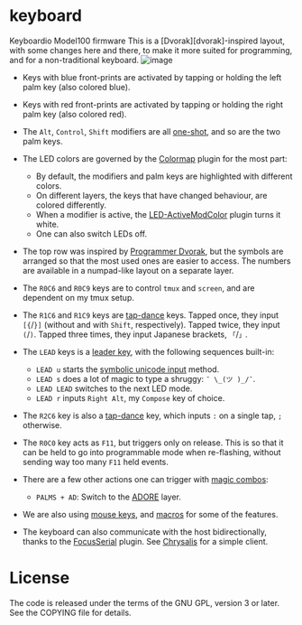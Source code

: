 # keyboard
Keyboardio Model100 firmware
This is a [Dvorak][dvorak]-inspired layout, with some changes here and there, to make it more suited for programming, and for a non-traditional keyboard.
![image](https://user-images.githubusercontent.com/20250559/192150492-983646fe-f65b-4d7e-8816-df294f83c393.png)


* Keys with blue front-prints are activated by tapping or holding the left palm key (also colored blue).
* Keys with red front-prints are activated by tapping or holding the right palm key (also colored red).
* The `Alt`, `Control`, `Shift` modifiers are all [one-shot][kaleidoscope:oneshot], and so are the two palm keys.
* The LED colors are governed by the [Colormap][kaleidoscope:colormap] plugin for the most part:
  - By default, the modifiers and palm keys are highlighted with different colors.
  - On different layers, the keys that have changed behaviour, are colored differently.
  - When a modifier is active, the [LED-ActiveModColor][kaleidoscope:led-activemodcolor] plugin turns it white.
  - One can also switch LEDs off.
* The top row was inspired by [Programmer Dvorak][dvorak:prg], but the symbols are arranged so that the most used ones are easier to access. The numbers are available in a numpad-like layout on a separate layer.
* The `R0C6` and `R0C9` keys are to control `tmux` and `screen`, and are dependent on my tmux setup.
* The `R1C6` and `R1C9` keys are [tap-dance][kaleidoscope:tap-dance] keys. Tapped once, they input `[{`/`}]` (without and with `Shift`, respectively). Tapped twice, they input `(`/`)`. Tapped three times, they input Japanese brackets, `「`/`」`.
* The `LEAD` keys is a [leader key][kaleidoscope:leader], with the following sequences built-in:
  - `LEAD u` starts the [symbolic unicode input](#symbolic-unicode-input) method.
  - `LEAD s` does a lot of magic to type a shruggy: `¯ \_(ツ )_/¯`.
  - `LEAD LEAD` switches to the next LED mode.
  - `LEAD r` inputs `Right Alt`, my `Compose` key of choice.
* The `R2C6` key is also a [tap-dance][kaleidoscope:tap-dance] key, which inputs `:` on a single tap, `;` otherwise.
* The `R0C0` key acts as `F11`, but triggers only on release. This is so that it can be held to go into programmable mode when re-flashing, without sending way too many `F11` held events.
* There are a few other actions one can trigger with [magic combos][kaleidoscope:magic-combos]:
  - `PALMS + AD`: Switch to the [ADORE](#adore-layer) layer.
* We are also using [mouse keys][kaleidoscope:mouse-keys], and [macros][kaleidoscope:macros] for some of the features.
* The keyboard can also communicate with the host bidirectionally, thanks to the [FocusSerial][kaleidoscope:focusserial] plugin. See [Chrysalis][chrysalis] for a simple client.

  [dvorak:prg]: http://www.kaufmann.no/roland/dvorak/
  [kaleidoscope:oneshot]:  https://kaleidoscope.readthedocs.io/en/latest/plugins/Kaleidoscope-OneShot.html
  [kaleidoscope:colormap]: https://kaleidoscope.readthedocs.io/en/latest/plugins/Kaleidoscope-Colormap.html
  [kaleidoscope:led-activemodcolor]: https://kaleidoscope.readthedocs.io/en/latest/plugins/Kaleidoscope-LED-ActiveModColor.html
  [kaleidoscope:tap-dance]: https://kaleidoscope.readthedocs.io/en/latest/plugins/Kaleidoscope-TapDance.html
  [kaleidoscope:leader]: https://kaleidoscope.readthedocs.io/en/latest/plugins/Kaleidoscope-Leader.html
  [kaleidoscope:magic-combos]: https://kaleidoscope.readthedocs.io/en/latest/plugins/Kaleidoscope-MagicCombo.html
  [kaleidoscope:mouse-keys]: https://kaleidoscope.readthedocs.io/en/latest/plugins/Kaleidoscope-MouseKeys.html
  [kaleidoscope:macros]: https://kaleidoscope.readthedocs.io/en/latest/plugins/Kaleidoscope-Macros.html
  [kaleidoscope:focusserial]: https://kaleidoscope.readthedocs.io/en/latest/plugins/Kaleidoscope-FocusSerial.html
  [chrysalis]: https://github.com/keyboardio/Chrysalis
  
  
<a id="license"></a>
# License

The code is released under the terms of the GNU GPL, version 3 or later. See the
COPYING file for details.
